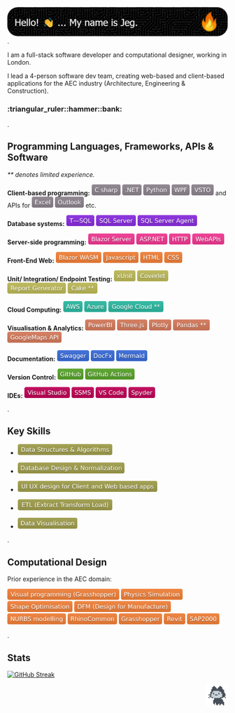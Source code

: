 <picture>
<img src="github-header-image-1.png">
</picture>
.

I am a full-stack software developer and computational designer, working in London.

I lead a 4-person software dev team, creating web-based and client-based applications for the AEC industry (Architecture, Engineering & Construction). 

<h3> :triangular_ruler::hammer::bank: </h3>

.

## Programming Languages, Frameworks, APIs & Software
_** denotes limited experience._

**Client-based programming:**
<picture>
    <img src="c_sharp.svg" height="25">
</picture>
<picture>
    <img src="dot_net.svg" height="25">
</picture>
<picture>
    <img src="python.svg" height="25">
</picture>
<picture>
    <img src="wpf.svg" height="25">
</picture>
<picture>
    <img src="vsto.svg" height="25">
</picture>
and APIs for 
<picture>
    <img src="excel.svg" height="25">
</picture>
<picture>
    <img src="outlook.svg" height="25">
</picture>
etc.

**Database systems:**
<picture>
    <img src="t_sql.svg" height="25">
</picture>
<picture>
    <img src="sql_server.svg" height="25">
</picture>
<picture>
    <img src="sql_server_agent.svg" height="25">
</picture>

**Server-side programming:**
<picture>
    <img src="blazor_server.svg" height="25">
</picture>
<picture>
    <img src="asp_net.svg" height="25">
</picture>
<picture>
    <img src="http.svg" height="25">
</picture>
<picture>
    <img src="web_apis.svg" height="25">
</picture>


**Front-End Web:**
<picture>
    <img src="blazor_wasm.svg" height="25">
</picture>
<picture>
    <img src="javascript.svg" height="25">
</picture>
<picture>
    <img src="html.svg" height="25">
</picture>
<picture>
    <img src="css.svg" height="25">
</picture>

**Unit/ Integration/ Endpoint Testing:**
<picture>
    <img src="xunit.svg" height="25">
</picture>
<picture>
    <img src="coverlet.svg" height="25">
</picture>
<picture>
    <img src="report_generator.svg" height="25">
</picture>
<picture>
    <img src="cake.svg" height="25">
</picture>

**Cloud Computing:**
<picture>
    <img src="aws.svg" height="25">
</picture>
<picture>
    <img src="azure.svg" height="25">
</picture>
<picture>
    <img src="google_cloud.svg" height="25">
</picture>

**Visualisation & Analytics:**
<picture>
    <img src="power_bi.svg" height="25">
</picture>
<picture>
    <img src="three_js.svg" height="25">
</picture>
<picture>
    <img src="plotly.svg" height="25">
</picture>
<picture>
    <img src="pandas.svg" height="25">
</picture>
<picture>
    <img src="google_maps_api.svg" height="25">
</picture>

**Documentation:** 
<picture>
    <img src="swagger.svg" height="25">
</picture>
<picture>
    <img src="doc_fx.svg" height="25">
</picture>
<picture>
    <img src="mermaid.svg" height="25">
</picture>

**Version Control:**
<picture>
    <img src="git_hub.svg" height="25">
</picture>
<picture>
    <img src="git_hub_actions.svg" height="25">
</picture>

**IDEs:**
<picture>
    <img src="visual_studio.svg" height="25">
</picture>
<picture>
    <img src="./ssms.svg" height="25">
</picture>
<picture>
    <img src="./vs_code.svg" height="25">
</picture>
<picture>
    <img src="./spyder.svg" height="25">
</picture>

.

## Key Skills

- <picture>
    <img src="data_structures_algorithms.svg" height="25">
</picture>

- <picture>
    <img src="database_design_normalization.svg" height="25">
</picture>

- <picture>
    <img src="ui_ux_design.svg" height="25">
</picture>

- <picture>
    <img src="extract_transform_load.svg" height="25">
</picture>

- <picture>
    <img src="data_visualisation.svg" height="25">
</picture>

.

## Computational Design
Prior experience in the AEC domain:

<picture>
    <img src="visual_programming.svg" height="25">
</picture>
<picture>
    <img src="physics_simulation.svg" height="25">
</picture>
<picture>
    <img src="shape_optimisation.svg" height="25">
</picture>
<picture>
    <img src="design_for_manufacture.svg" height="25">
</picture>
<picture>
    <img src="nurbs_modelling.svg" height="25">
</picture>
<picture>
    <img src="rhinocommon.svg" height="25">
</picture>
<picture>
    <img src="grasshopper.svg" height="25">
</picture>
<picture>
    <img src="revit.svg" height="25">
</picture>
<picture>
    <img src="sap2000.svg" height="25">
</picture>

.

## Stats
[![GitHub Streak](https://streak-stats.demolab.com/?user=JegDudley&theme=vue)](https://git.io/streak-stats)

<picture>
<img src="mona-loading-dark.gif" alt="drawing" width="50" height="50" align="right"/>
</picture>
